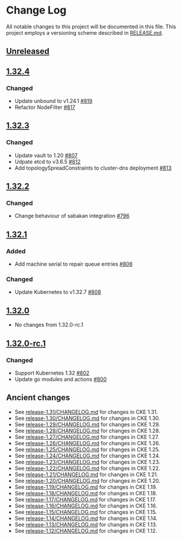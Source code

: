 # Change Log

All notable changes to this project will be documented in this file.
This project employs a versioning scheme described in [RELEASE.md](RELEASE.md#versioning).


## [Unreleased]

## [1.32.4]

### Changed

- Update unbound to v1.24.1 [#819](https://github.com/cybozu-go/cke/pull/819)
- Refactor NodeFilter [#817](https://github.com/cybozu-go/cke/pull/817)

## [1.32.3]

### Changed

- Update vault to 1.20 [#807](https://github.com/cybozu-go/cke/pull/807)
- Udpate etcd to v3.6.5 [#812](https://github.com/cybozu-go/cke/pull/812)
- Add topologySpreadConstraints to cluster-dns deployment [#813](https://github.com/cybozu-go/cke/pull/813)

## [1.32.2]

### Changed

- Change behaviour of sabakan integration [#796](https://github.com/cybozu-go/cke/pull/796)

## [1.32.1]

### Added

- Add machine serial to repair queue entries [#806](https://github.com/cybozu-go/cke/pull/806)

### Changed

- Update Kubernetes to v1.32.7 [#808](https://github.com/cybozu-go/cke/pull/808)

## [1.32.0]

- No changes from 1.32.0-rc.1

## [1.32.0-rc.1]

### Changed

- Support Kubernetes 1.32 [#802](https://github.com/cybozu-go/cke/pull/802)
- Update go modules and actions [#800](https://github.com/cybozu-go/cke/pull/800)

## Ancient changes

- See [release-1.31/CHANGELOG.md](https://github.com/cybozu-go/cke/blob/release-1.31/CHANGELOG.md) for changes in CKE 1.31.
- See [release-1.30/CHANGELOG.md](https://github.com/cybozu-go/cke/blob/release-1.30/CHANGELOG.md) for changes in CKE 1.30.
- See [release-1.29/CHANGELOG.md](https://github.com/cybozu-go/cke/blob/release-1.29/CHANGELOG.md) for changes in CKE 1.29.
- See [release-1.28/CHANGELOG.md](https://github.com/cybozu-go/cke/blob/release-1.28/CHANGELOG.md) for changes in CKE 1.28.
- See [release-1.27/CHANGELOG.md](https://github.com/cybozu-go/cke/blob/release-1.27/CHANGELOG.md) for changes in CKE 1.27.
- See [release-1.26/CHANGELOG.md](https://github.com/cybozu-go/cke/blob/release-1.26/CHANGELOG.md) for changes in CKE 1.26.
- See [release-1.25/CHANGELOG.md](https://github.com/cybozu-go/cke/blob/release-1.25/CHANGELOG.md) for changes in CKE 1.25.
- See [release-1.24/CHANGELOG.md](https://github.com/cybozu-go/cke/blob/release-1.24/CHANGELOG.md) for changes in CKE 1.24.
- See [release-1.23/CHANGELOG.md](https://github.com/cybozu-go/cke/blob/release-1.23/CHANGELOG.md) for changes in CKE 1.23.
- See [release-1.22/CHANGELOG.md](https://github.com/cybozu-go/cke/blob/release-1.22/CHANGELOG.md) for changes in CKE 1.22.
- See [release-1.21/CHANGELOG.md](https://github.com/cybozu-go/cke/blob/release-1.21/CHANGELOG.md) for changes in CKE 1.21.
- See [release-1.20/CHANGELOG.md](https://github.com/cybozu-go/cke/blob/release-1.20/CHANGELOG.md) for changes in CKE 1.20.
- See [release-1.19/CHANGELOG.md](https://github.com/cybozu-go/cke/blob/release-1.19/CHANGELOG.md) for changes in CKE 1.19.
- See [release-1.18/CHANGELOG.md](https://github.com/cybozu-go/cke/blob/release-1.18/CHANGELOG.md) for changes in CKE 1.18.
- See [release-1.17/CHANGELOG.md](https://github.com/cybozu-go/cke/blob/release-1.17/CHANGELOG.md) for changes in CKE 1.17.
- See [release-1.16/CHANGELOG.md](https://github.com/cybozu-go/cke/blob/release-1.16/CHANGELOG.md) for changes in CKE 1.16.
- See [release-1.15/CHANGELOG.md](https://github.com/cybozu-go/cke/blob/release-1.15/CHANGELOG.md) for changes in CKE 1.15.
- See [release-1.14/CHANGELOG.md](https://github.com/cybozu-go/cke/blob/release-1.14/CHANGELOG.md) for changes in CKE 1.14.
- See [release-1.13/CHANGELOG.md](https://github.com/cybozu-go/cke/blob/release-1.13/CHANGELOG.md) for changes in CKE 1.13.
- See [release-1.12/CHANGELOG.md](https://github.com/cybozu-go/cke/blob/release-1.12/CHANGELOG.md) for changes in CKE 1.12.

[Unreleased]: https://github.com/cybozu-go/cke/compare/v1.32.4...HEAD
[1.32.4]: https://github.com/cybozu-go/cke/compare/v1.32.3...v1.32.4
[1.32.3]: https://github.com/cybozu-go/cke/compare/v1.32.2...v1.32.3
[1.32.2]: https://github.com/cybozu-go/cke/compare/v1.32.1...v1.32.2
[1.32.1]: https://github.com/cybozu-go/cke/compare/v1.32.0...v1.32.1
[1.32.0]: https://github.com/cybozu-go/cke/compare/v1.32.0-rc.1...v1.32.0
[1.32.0-rc.1]: https://github.com/cybozu-go/cke/compare/v1.31.1...v1.32.0-rc.1
